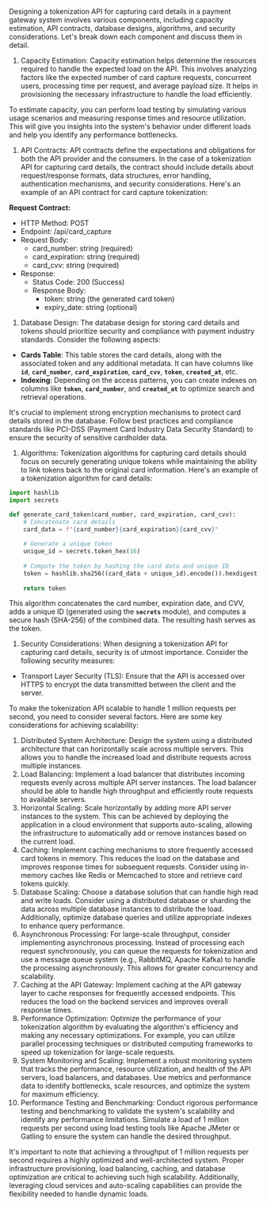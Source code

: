 Designing a tokenization API for capturing card details in a payment gateway system involves various components, including capacity estimation, API contracts, database designs, algorithms, and security considerations. Let's break down each component and discuss them in detail.

1. Capacity Estimation: Capacity estimation helps determine the resources required to handle the expected load on the API. This involves analyzing factors like the expected number of card capture requests, concurrent users, processing time per request, and average payload size. It helps in provisioning the necessary infrastructure to handle the load efficiently.

To estimate capacity, you can perform load testing by simulating various usage scenarios and measuring response times and resource utilization. This will give you insights into the system's behavior under different loads and help you identify any performance bottlenecks.

1. API Contracts: API contracts define the expectations and obligations for both the API provider and the consumers. In the case of a tokenization API for capturing card details, the contract should include details about request/response formats, data structures, error handling, authentication mechanisms, and security considerations. Here's an example of an API contract for card capture tokenization:

**Request Contract:**

- HTTP Method: POST
- Endpoint: /api/card_capture
- Request Body:
    - card_number: string (required)
    - card_expiration: string (required)
    - card_cvv: string (required)
- Response:
    - Status Code: 200 (Success)
    - Response Body:
        - token: string (the generated card token)
        - expiry_date: string (optional)

1. Database Design: The database design for storing card details and tokens should prioritize security and compliance with payment industry standards. Consider the following aspects:

- **Cards Table**: This table stores the card details, along with the associated token and any additional metadata. It can have columns like **`id`**, **`card_number`**, **`card_expiration`**, **`card_cvv`**, **`token`**, **`created_at`**, etc.
- **Indexing**: Depending on the access patterns, you can create indexes on columns like **`token`**, **`card_number`**, and **`created_at`** to optimize search and retrieval operations.

It's crucial to implement strong encryption mechanisms to protect card details stored in the database. Follow best practices and compliance standards like PCI-DSS (Payment Card Industry Data Security Standard) to ensure the security of sensitive cardholder data.

1. Algorithms: Tokenization algorithms for capturing card details should focus on securely generating unique tokens while maintaining the ability to link tokens back to the original card information. Here's an example of a tokenization algorithm for card details:

```python
import hashlib
import secrets

def generate_card_token(card_number, card_expiration, card_cvv):
    # Concatenate card details
    card_data = f"{card_number}{card_expiration}{card_cvv}"
    
    # Generate a unique token
    unique_id = secrets.token_hex(16)
    
    # Compute the token by hashing the card data and unique ID
    token = hashlib.sha256((card_data + unique_id).encode()).hexdigest()
    
    return token
```

This algorithm concatenates the card number, expiration date, and CVV, adds a unique ID (generated using the **`secrets`** module), and computes a secure hash (SHA-256) of the combined data. The resulting hash serves as the token.

1. Security Considerations: When designing a tokenization API for capturing card details, security is of utmost importance. Consider the following security measures:

- Transport Layer Security (TLS): Ensure that the API is accessed over HTTPS to encrypt the data transmitted between the client and the server.

To make the tokenization API scalable to handle 1 million requests per second, you need to consider several factors. Here are some key considerations for achieving scalability:

1. Distributed System Architecture: Design the system using a distributed architecture that can horizontally scale across multiple servers. This allows you to handle the increased load and distribute requests across multiple instances.
2. Load Balancing: Implement a load balancer that distributes incoming requests evenly across multiple API server instances. The load balancer should be able to handle high throughput and efficiently route requests to available servers.
3. Horizontal Scaling: Scale horizontally by adding more API server instances to the system. This can be achieved by deploying the application in a cloud environment that supports auto-scaling, allowing the infrastructure to automatically add or remove instances based on the current load.
4. Caching: Implement caching mechanisms to store frequently accessed card tokens in memory. This reduces the load on the database and improves response times for subsequent requests. Consider using in-memory caches like Redis or Memcached to store and retrieve card tokens quickly.
5. Database Scaling: Choose a database solution that can handle high read and write loads. Consider using a distributed database or sharding the data across multiple database instances to distribute the load. Additionally, optimize database queries and utilize appropriate indexes to enhance query performance.
6. Asynchronous Processing: For large-scale throughput, consider implementing asynchronous processing. Instead of processing each request synchronously, you can queue the requests for tokenization and use a message queue system (e.g., RabbitMQ, Apache Kafka) to handle the processing asynchronously. This allows for greater concurrency and scalability.
7. Caching at the API Gateway: Implement caching at the API gateway layer to cache responses for frequently accessed endpoints. This reduces the load on the backend services and improves overall response times.
8. Performance Optimization: Optimize the performance of your tokenization algorithm by evaluating the algorithm's efficiency and making any necessary optimizations. For example, you can utilize parallel processing techniques or distributed computing frameworks to speed up tokenization for large-scale requests.
9. System Monitoring and Scaling: Implement a robust monitoring system that tracks the performance, resource utilization, and health of the API servers, load balancers, and databases. Use metrics and performance data to identify bottlenecks, scale resources, and optimize the system for maximum efficiency.
10. Performance Testing and Benchmarking: Conduct rigorous performance testing and benchmarking to validate the system's scalability and identify any performance limitations. Simulate a load of 1 million requests per second using load testing tools like Apache JMeter or Gatling to ensure the system can handle the desired throughput.

It's important to note that achieving a throughput of 1 million requests per second requires a highly optimized and well-architected system. Proper infrastructure provisioning, load balancing, caching, and database optimization are critical to achieving such high scalability. Additionally, leveraging cloud services and auto-scaling capabilities can provide the flexibility needed to handle dynamic loads.